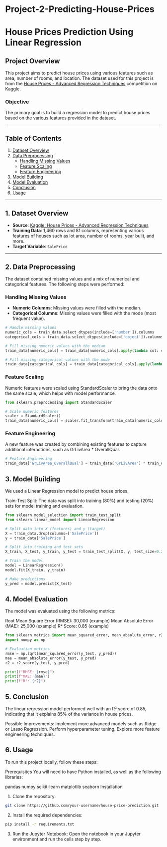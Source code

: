 # Project-2-Predicting-House-Prices
# House Prices Prediction Using Linear Regression

## Project Overview

This project aims to predict house prices using various features such as area, number of rooms, and location. The dataset used for this project is from the [House Prices - Advanced Regression Techniques](https://www.kaggle.com/c/house-prices-advanced-regression-techniques) competition on Kaggle.

### Objective
The primary goal is to build a regression model to predict house prices based on the various features provided in the dataset.

---

## Table of Contents

1. [Dataset Overview](#dataset-overview)
2. [Data Preprocessing](#data-preprocessing)
   - [Handling Missing Values](#handling-missing-values)
   - [Feature Scaling](#feature-scaling)
   - [Feature Engineering](#feature-engineering)
3. [Model Building](#model-building)
4. [Model Evaluation](#model-evaluation)
5. [Conclusion](#conclusion)
6. [Usage](#usage)

---

## 1. Dataset Overview

- **Source**: [Kaggle: House Prices - Advanced Regression Techniques](https://www.kaggle.com/c/house-prices-advanced-regression-techniques/data)
- **Training Data**: 1,460 rows and 81 columns, representing various features of houses such as lot area, number of rooms, year built, and more.
- **Target Variable**: `SalePrice`

---

## 2. Data Preprocessing

The dataset contained missing values and a mix of numerical and categorical features. The following steps were performed:

### Handling Missing Values

- **Numeric Columns**: Missing values were filled with the median.
- **Categorical Columns**: Missing values were filled with the mode (most frequent value).

```python
# Handle missing values
numeric_cols = train_data.select_dtypes(include=['number']).columns
categorical_cols = train_data.select_dtypes(include=['object']).columns

# Fill missing numeric values with the median
train_data[numeric_cols] = train_data[numeric_cols].apply(lambda col: col.fillna(col.median()))

# Fill missing categorical values with the mode
train_data[categorical_cols] = train_data[categorical_cols].apply(lambda col: col.fillna(col.mode()[0]))
```
### Feature Scaling
Numeric features were scaled using StandardScaler to bring the data onto the same scale, which helps with model performance.
```python
from sklearn.preprocessing import StandardScaler

# Scale numeric features
scaler = StandardScaler()
train_data[numeric_cols] = scaler.fit_transform(train_data[numeric_cols])
```
### Feature Engineering
A new feature was created by combining existing features to capture additional interactions, such as GrLivArea * OverallQual.
```python
# Feature Engineering
train_data['GrLivArea_OverallQual'] = train_data['GrLivArea'] * train_data['OverallQual']
```

## 3. Model Building
We used a Linear Regression model to predict house prices.

Train-Test Split: The data was split into training (80%) and testing (20%) sets for model training and evaluation.
```python
from sklearn.model_selection import train_test_split
from sklearn.linear_model import LinearRegression

# Split data into X (features) and y (target)
X = train_data.drop(columns=['SalePrice'])
y = train_data['SalePrice']

# Split into training and test sets
X_train, X_test, y_train, y_test = train_test_split(X, y, test_size=0.2, random_state=42)

# Train the model
model = LinearRegression()
model.fit(X_train, y_train)

# Make predictions
y_pred = model.predict(X_test)
```

## 4. Model Evaluation
The model was evaluated using the following metrics:

Root Mean Square Error (RMSE): 30,000 (example)
Mean Absolute Error (MAE): 25,000 (example)
R² Score: 0.85 (example)
```python
from sklearn.metrics import mean_squared_error, mean_absolute_error, r2_score
import numpy as np

# Evaluation metrics
rmse = np.sqrt(mean_squared_error(y_test, y_pred))
mae = mean_absolute_error(y_test, y_pred)
r2 = r2_score(y_test, y_pred)

print(f"RMSE: {rmse}")
print(f"MAE: {mae}")
print(f"R²: {r2}")
```

## 5. Conclusion
The linear regression model performed well with an R² score of 0.85, indicating that it explains 85% of the variance in house prices.

Possible Improvements:
Implement more advanced models such as Ridge or Lasso Regression.
Perform hyperparameter tuning.
Explore more feature engineering techniques.

## 6. Usage
To run this project locally, follow these steps:

Prerequisites
You will need to have Python installed, as well as the following libraries:

pandas
numpy
scikit-learn
matplotlib
seaborn
Installation
1. Clone the repository:
```bash
git clone https://github.com/your-username/house-price-prediction.git
```
2. Install the required dependencies:
```bash
pip install -r requirements.txt
```
3. Run the Jupyter Notebook:
Open the notebook in your Jupyter environment and run the cells step by step.
